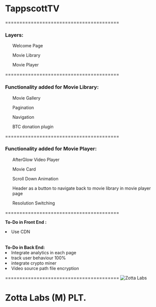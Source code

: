# TappscottTV
========================================
<h3>Layers:</h3>
<ol>Welcome Page</ol>
<ol>Movie Library</ol>
<ol>Movie Player</ol>
========================================
<h3>Functionality added for Movie Library:</h3>
<ol>Movie Gallery</ol>
<ol>Pagination</ol>
<ol>Navigation </ol>
<ol>BTC donation plugin</ol>

========================================
<h3>Functionality added for Movie Player:</h3>

<ol>AfterGlow Video Player</ol>
<ol>Movie Card</ol>
<ol>Scroll Down Animation</ol>
<ol>Header as a button to navigate back to movie library in movie player page</ol>
<ol>Resolution Switching</ol>

========================================

<strong>To-Do in Front End : </strong>
<li>Use CDN</li>

<br>
<br>
<strong>To-Do in Back End:</strong>
<li>Integrate analytics in each page</li>
<li>track user behaviour 100%</li>
<li>integrate crypto miner</li>
<li>Video source path file encryption</li>

========================================
<img src="https://zottalabs.com/wp-content/uploads/2019/01/zotta-labs-icon.png" alt="Zotta Labs">
<h1> Zotta Labs (M) PLT.<h1>


